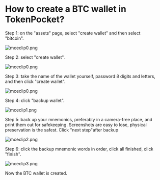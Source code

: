 # How to create a BTC wallet in TokenPocket?

&#x20;Step 1: on the "assets" page, select "create wallet" and then select "bitcoin".

![mceclip0.png](https://tokenpockethelpsupport.zendesk.com/hc/article\_attachments/900001026723/mceclip0.png)

Step 2: select "create wallet".

![mceclip0.png](https://tokenpockethelpsupport.zendesk.com/hc/article\_attachments/900001026743/mceclip0.png)

Step 3: take the name of the wallet yourself, password 8 digits and letters, and then click "create wallet".

![mceclip0.png](https://tokenpockethelpsupport.zendesk.com/hc/article\_attachments/900001015606/mceclip0.png)

Step 4: click "backup wallet".

![mceclip1.png](https://tokenpockethelpsupport.zendesk.com/hc/article\_attachments/900001026803/mceclip1.png)

Step 5: back up your mnemonics, preferably in a camera-free place, and print them out for safekeeping. Screenshots are easy to lose, physical preservation is the safest. Click "next step"after backup

![mceclip2.png](https://tokenpockethelpsupport.zendesk.com/hc/article\_attachments/900001026843/mceclip2.png)

Step 6: click the backup mnemonic words in order, click all finished, click "finish".

![mceclip3.png](https://tokenpockethelpsupport.zendesk.com/hc/article\_attachments/900001015626/mceclip3.png)

Now the BTC wallet is created.
